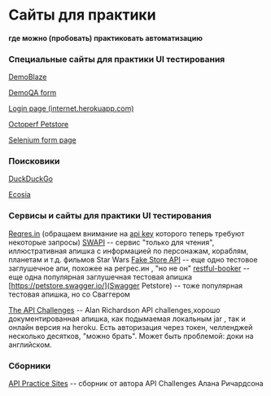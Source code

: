 # Сайты для практики
#### где можно (пробовать) практиковать автоматизацию


### Специальные сайты для практики UI тестирования

[DemoBlaze](https://www.demoblaze.com/)

[DemoQA form](https://demoqa.com/automation-practice-form)

[Login page (internet.herokuapp.com)](https://the-internet.herokuapp.com/login)

[Octoperf Petstore](https://petstore.octoperf.com/actions/Catalog.action)

[Selenium form page](https://www.selenium.dev/selenium/web/web-form.html)



### Поисковики 

[DuckDuckGo](https://www.ecosia.org/)

[Ecosia](https://duckduckgo.com/)


### Сервисы и сайты для практики UI тестирования

[Reqres.in](https://reqres.in/) (обращаем внимание на [api key]() которого теперь требуют некоторые запросы)
[SWAPI](https://www.swapi.tech/) -- сервис "только для чтения", иллюстративная апишка с информацией по персонажам, кораблям, планетам и т.д. фильмов Star Wars
[Fake Store API](https://fakestoreapi.com/docs) -- еще одно тестовое заглушечное апи, похожее на регрес.ин , "но не он"
[restful-booker](https://restful-booker.herokuapp.com/apidoc/index.html) -- еще одна популярная заглушечная тестовая апишка
[https://petstore.swagger.io/](Swagger Petstore) -- тоже популярная тестовая апишка, но со Сваггером

[The API Challenges](https://apichallenges.herokuapp.com/) -- Alan Richardson API challenges,хорошо документированная апишка, как подымаемая локальным jar , так
и онлайн версия на heroku. Есть авторизация через токен, челленджей несколько десятков, "можно брать". Может быть проблемой: доки на английском.


### Сборники

[API Practice Sites](https://apichallenges.eviltester.com/practice-sites) -- сборник от автора API Challenges Алана Ричардсона

